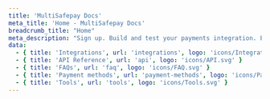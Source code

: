 ```yaml
---
title: 'MultiSafepay Docs'
meta_title: 'Home - MultiSafepay Docs'
breadcrumb_title: "Home"
meta_description: "Sign up. Build and test your payments integration. Explore our products and services. Use our API Reference, SDKs, and wrappers. Get support."
data:
  - { title: 'Integrations', url: 'integrations', logo: 'icons/Integrations.svg' }
  - { title: 'API Reference', url: 'api', logo: 'icons/API.svg' }
  - { title: 'FAQs', url: 'faq', logo: 'icons/FAQ.svg' }
  - { title: 'Payment methods', url: 'payment-methods', logo: 'icons/Payment_methods.svg' }
  - { title: 'Tools', url: 'tools', logo: 'icons/Tools.svg' }
---
```

